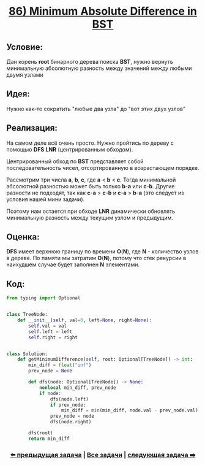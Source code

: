<div align='center'>
<h1><a href='https://leetcode.com/problems/minimum-absolute-difference-in-bst/description/'><strong>86) Minimum Absolute Difference in BST</strong></a></h1>
</div>

## **Условие:**

Дан корень **root** бинарного дерева поиска **BST**, нужно вернуть минимальную абсолютную разность между значений между любыми двумя узлами

## **Идея:**

Нужно как-то сократить "любые два узла" до "вот этих двух узлов"

## **Реализация:**

На самом деле всё очень просто. Нужно пройтись по дереву с помощью **DFS** **LNR** (центрированным обходом).

Центрированный обход по **BST** представляет собой последовательность чисел, отсортированную в возрастающем порядке.

Рассмотрим три числа **a**, **b**, **c**, где **a** < **b** < **c**. Тогда минимальной абсолютной разностью может быть только **b**-**a** или **c**-**b**. Другие разности не подходят, так как **c**-**a** > **c**-**b** и **c**-**a** > **b**-**a** (это следует из условия нашей мини задачи).

Поэтому нам остается при обходе **LNR** динамически обновлять минимальную разность между текущим узлом и предыдущим.



## **Оценка:**

**DFS** имеет верхнюю границу по времени **O**(**N**), где **N** - количество узлов в дереве. По памяти мы затратим **O**(**N**), потому что стек рекурсии в наихудшем случае будет заполнен **N** элементами.

## Код:
```python
from typing import Optional


class TreeNode:
    def __init__(self, val=0, left=None, right=None):
        self.val = val
        self.left = left
        self.right = right


class Solution:
    def getMinimumDifference(self, root: Optional[TreeNode]) -> int:
        min_diff = float("inf")
        prev_node = None

        def dfs(node: Optional[TreeNode]) -> None:
            nonlocal min_diff, prev_node
            if node:
                dfs(node.left)
                if prev_node:
                    min_diff = min(min_diff, node.val - prev_node.val)
                prev_node = node
                dfs(node.right)

        dfs(root)
        return min_diff

```

<div align='center'><h3><a href='https://github.com/TAskMAster339/PythonAlgorithms/tree/main/85.Binary%20Tree%20Zigzag%20Level%20Order%20Traversal'>⬅️ предыдущая задача</a>&nbsp;|&nbsp;<a href='https://github.com/TAskMAster339/PythonAlgorithms/tree/main/README.md'>Все задачи</a>&nbsp;|&nbsp;<a href='https://github.com/TAskMAster339/PythonAlgorithms/tree/main/87.Kth%20Smallest%20Element%20in%20a%20BST'>следующая задача ➡️</a></h3></div>